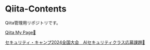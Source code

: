 # Qiita-Contents
Qiita管理用リポジトリです。

[Qiita My Page👋](https://qiita.com/nicomputer "")

[セキュリティ・キャンプ2024全国大会　AIセキュリティクラス応募課題📝](https://qiita.com/nicomputer/items/a43a4bc428cd12bd9c65 "")
